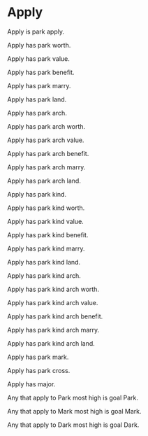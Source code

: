 # Apply

Apply is park apply.

Apply has park worth.

Apply has park value.

Apply has park benefit.

Apply has park marry.

Apply has park land.

Apply has park arch.

Apply has park arch worth.

Apply has park arch value.

Apply has park arch benefit.

Apply has park arch marry.

Apply has park arch land.

Apply has park kind.

Apply has park kind worth.

Apply has park kind value.

Apply has park kind benefit.

Apply has park kind marry.

Apply has park kind land.

Apply has park kind arch.

Apply has park kind arch worth.

Apply has park kind arch value.

Apply has park kind arch benefit.

Apply has park kind arch marry.

Apply has park kind arch land.

Apply has park mark.

Apply has park cross.

Apply has major.

Any that apply to Park most high is goal Park.

Any that apply to Mark most high is goal Mark.

Any that apply to Dark most high is goal Dark.
